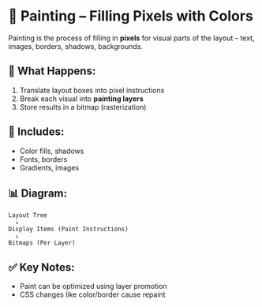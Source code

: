 # 🎨 Painting – Filling Pixels with Colors

Painting is the process of filling in **pixels** for visual parts of the layout – text, images, borders, shadows, backgrounds.

## 🧩 What Happens:
1. Translate layout boxes into pixel instructions
2. Break each visual into **painting layers**
3. Store results in a bitmap (rasterization)

## 🧠 Includes:
- Color fills, shadows
- Fonts, borders
- Gradients, images

## 📊 Diagram:
```text
Layout Tree
  ↓
Display Items (Paint Instructions)
  ↓
Bitmaps (Per Layer)
```

## ✅ Key Notes:
- Paint can be optimized using layer promotion
- CSS changes like color/border cause repaint